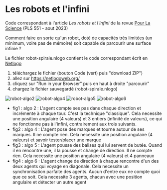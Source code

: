# Les robots et l'infini 

Code correspondant à l'article *Les robots et l'infini* de la revue [Pour La Science](https://www.pourlascience.fr/) (PLS 551 - aout 2023) 

Comment faire en sorte qu'un robot, doté de capacités très limitées (un minimum, voire pas de mémoire) soit capable de parcourir une surface infinie ?

Le fichier robot-spirale.nlogo contient le code correspondant écrit en [Netlogo](https://ccl.northwestern.edu/netlogo/)
1. téléchargez le fichier (bouton Code (vert) puis "download ZIP")
2. allez sur https://netlogoweb.org/
3. cliquez sur "Run in your Browser" puis en haut à droite "parcourir"
4. chargez le fichier sauvegardé (robot-spirale.nlogo) 

![robot-algo2](https://user-images.githubusercontent.com/20242612/236641530-d0d7ca14-56e3-4c5f-9920-1534e9f91509.gif)
![robot-algo4](https://user-images.githubusercontent.com/20242612/236179384-6dec8066-bf5b-41ac-a7cd-330c1e51ad44.gif)
![robot-algo5](https://user-images.githubusercontent.com/20242612/236641509-dec4bbdb-ac0d-43be-85cb-12806c698462.gif)
![robot-algo6](https://github.com/cristal-smac/robot-spirale/assets/20242612/0d489867-9456-48c3-88cf-379241956c2a)

- fig1 : algo 2  : L'agent compte ses pas dans chaque direction et incrémente à chaque tour. C'est la technique "classique". Cela necessite une position angulaire (4 valeurs) et 3 entiers (infinité de valeurs), ce qui ne fonctionne pas à l'infini, contrairement aux trois suivants.
- fig2 : algo 4  : L'agent pose des marques et tourne autour de ses marques. Il ne compte rien. Cela necessite une position angulaire (4 valeurs) et savoir tester/placer une marque
- fig3 : algo 5  : L'agent pousse des balises qui lui servent de butée. Quand il en rencontre une, il la pousse et change de direction. Il ne compte rien. Cela necessite une position angulaire (4 valeurs) et 4 panneaux 
- fig4 : algo 6  : L'agent change de direction à chaque rencontre d'un des deux agents qui voyage en diagonale. Cela necessite un synchronisation parfaite des agents. Aucun d'entre eux ne compte quoi que ce soit. Cela necessite 3 agents, chacun avec une position angulaire et détecter un autre agent
